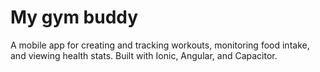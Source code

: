 # My gym buddy
A mobile app for creating and tracking workouts, monitoring food intake, and viewing health stats. Built with Ionic, Angular, and Capacitor.
